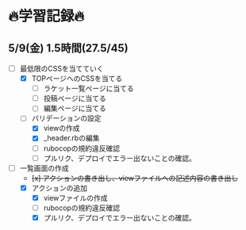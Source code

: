 # 🔥学習記録🔥
## 5/9(金) 1.5時間(27.5/45)
- [ ] 最低限のCSSを当てていく
  - [x] TOPページへのCSSを当てる
	- [ ] ラケット一覧ページに当てる
	- [ ] 投稿ページに当てる
	- [ ] 編集ページに当てる
  - [ ] バリデーションの設定
	- [x] viewの作成
	- [x] _header.rbの編集
	- [ ] rubocopの規約違反確認
	- [ ] プルリク、デプロイでエラー出ないことの確認。
- [ ] 一覧画面の作成
  - ~~[x] アクションの書き出し、viewファイルへの記述内容の書き出し~~
  - [x] アクションの追加
	- [x] viewファイルの作成
	- [ ] rubocopの規約違反確認
	- [x] プルリク、デプロイでエラー出ないことの確認。
